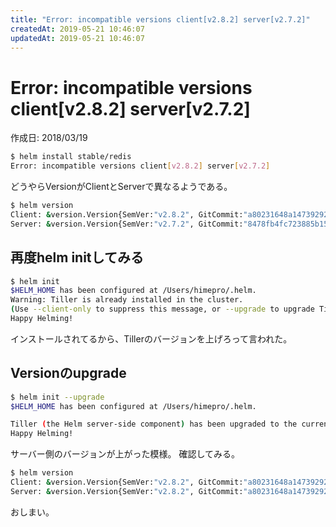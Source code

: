 ```yaml
---
title: "Error: incompatible versions client[v2.8.2] server[v2.7.2]"
createdAt: 2019-05-21 10:46:07
updatedAt: 2019-05-21 10:46:07
---
```


# Error: incompatible versions client[v2.8.2] server[v2.7.2]

<p id="created_at">作成日: <time dateTime="2018-03-19T22:30">2018/03/19</time></p>

```bash
$ helm install stable/redis
Error: incompatible versions client[v2.8.2] server[v2.7.2]
```

どうやらVersionがClientとServerで異なるようである。

```bash
$ helm version
Client: &version.Version{SemVer:"v2.8.2", GitCommit:"a80231648a1473929271764b920a8e346f6de844", GitTreeState:"clean"}
Server: &version.Version{SemVer:"v2.7.2", GitCommit:"8478fb4fc723885b155c924d1c8c410b7a9444e6", GitTreeState:"clean"}
```

## 再度helm initしてみる

```bash
$ helm init
$HELM_HOME has been configured at /Users/himepro/.helm.
Warning: Tiller is already installed in the cluster.
(Use --client-only to suppress this message, or --upgrade to upgrade Tiller to the current version.)
Happy Helming!
```

インストールされてるから、Tillerのバージョンを上げろって言われた。

## Versionのupgrade

```bash
$ helm init --upgrade
$HELM_HOME has been configured at /Users/himepro/.helm.

Tiller (the Helm server-side component) has been upgraded to the current version.
Happy Helming!
```

サーバー側のバージョンが上がった模様。
確認してみる。


```bash
$ helm version
Client: &version.Version{SemVer:"v2.8.2", GitCommit:"a80231648a1473929271764b920a8e346f6de844", GitTreeState:"clean"}
Server: &version.Version{SemVer:"v2.8.2", GitCommit:"a80231648a1473929271764b920a8e346f6de844", GitTreeState:"clean"
```

おしまい。

